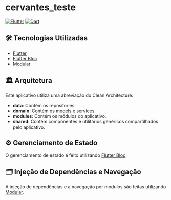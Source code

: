 # cervantes_teste

[![Flutter](https://img.shields.io/badge/Flutter-02569B?style=flat-square&logo=flutter&logoColor=white)](https://flutter.dev/)
[![Dart](https://img.shields.io/badge/Dart-0175C2?style=flat-square&logo=dart&logoColor=white)](https://dart.dev/)

## 🛠️ Tecnologias Utilizadas

- [Flutter](https://flutter.dev/)
- [Flutter Bloc](https://bloclibrary.dev/#/)
- [Modular](https://pub.dev/packages/flutter_modular)

## 🏛️ Arquitetura

Este aplicativo utiliza uma abreviação do Clean Architecture:

- **data**: Contém os repositories.
- **domain**: Contém os models e services.
- **modules**: Contém os módulos do aplicativo.
- **shared**: Contém componentes e utilitários genéricos compartilhados pelo aplicativo.

## ⚙️ Gerenciamento de Estado

O gerenciamento de estado é feito utilizando [Flutter Bloc](https://bloclibrary.dev/#/).

## 🗂️ Injeção de Dependências e Navegação

A injeção de dependências e a navegação por módulos são feitas utilizando [Modular](https://pub.dev/packages/flutter_modular).


